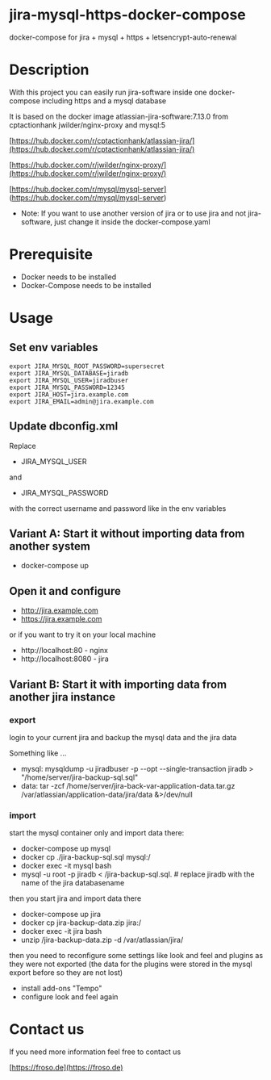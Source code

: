 # jira-mysql-https-docker-compose

docker-compose for jira + mysql + https + letsencrypt-auto-renewal 

# Description 

With this project you can easily run jira-software inside one docker-compose including https and a mysql database

It is based on the docker image atlassian-jira-software:7.13.0 from cptactionhank jwilder/nginx-proxy and mysql:5

[https://hub.docker.com/r/cptactionhank/atlassian-jira/](https://hub.docker.com/r/cptactionhank/atlassian-jira/)

[https://hub.docker.com/r/jwilder/nginx-proxy/](https://hub.docker.com/r/jwilder/nginx-proxy/)

[https://hub.docker.com/r/mysql/mysql-server]
(https://hub.docker.com/r/mysql/mysql-server)

* Note: If you want to use another version of jira or to use jira and not jira-software, just change it inside the docker-compose.yaml

# Prerequisite

* Docker needs to be installed
* Docker-Compose needs to be installed

# Usage

## Set env variables

```
export JIRA_MYSQL_ROOT_PASSWORD=supersecret
export JIRA_MYSQL_DATABASE=jiradb
export JIRA_MYSQL_USER=jiradbuser
export JIRA_MYSQL_PASSWORD=12345
export JIRA_HOST=jira.example.com
export JIRA_EMAIL=admin@jira.example.com
```

## Update dbconfig.xml

Replace 
* JIRA_MYSQL_USER 

and

* JIRA_MYSQL_PASSWORD

with the correct username and password like in the env variables

## Variant A: Start it without importing data from another system

* docker-compose up

## Open it and configure

* http://jira.example.com
* https://jira.example.com

or if you want to try it on your local machine

* http://localhost:80 - nginx
* http://localhost:8080 - jira

## Variant B: Start it with importing data from another jira instance

### export 


login to your current jira and backup the mysql data and the jira data

Something like ...

* mysql: mysqldump -u jiradbuser -p --opt --single-transaction jiradb > "/home/server/jira-backup-sql.sql" 
* data: tar -zcf /home/server/jira-back-var-application-data.tar.gz /var/atlassian/application-data/jira/data &>/dev/null

### import 

start the mysql container only and import data there:

* docker-compose up mysql
* docker cp ./jira-backup-sql.sql mysql:/
* docker exec -it mysql bash
* mysql -u root -p jiradb < /jira-backup-sql.sql. # replace jiradb with the name of the jira databasename

then you start jira and import data there

* docker-compose up jira
* docker cp jira-backup-data.zip jira:/
* docker exec -it jira bash
* unzip /jira-backup-data.zip -d /var/atlassian/jira/

then you need to reconfigure some settings like look and feel and plugins as they were not exported (the data for the plugins were stored in the mysql export before so they are not lost)

* install add-ons "Tempo"
* configure look and feel again

# Contact us

If you need more information feel free to contact us 

[https://froso.de](https://froso.de)